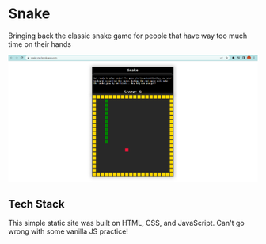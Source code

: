 # Snake

Bringing back the classic snake game for people that have way too much time on their hands


![screenshot # 1](./app-images/snake.png)

## Tech Stack

This simple static site was built on HTML, CSS, and JavaScript. Can't go wrong with some vanilla JS practice!